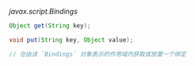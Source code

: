 *javax.script.Bindings*
```java
Object get(String key);

void put(String key, Object value);

// 在由该 `Bindings` 对象表示的作用域内获取或放置一个绑定

```